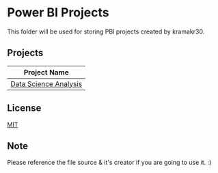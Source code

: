 # Power BI Projects

This folder will be used for storing PBI projects created by kramakr30.

## Projects

|Project Name |
|-------------|
|[Data Science Analysis](https://github.com/kramakr30/MyPBI-Projects/tree/930cb1d0217b1ec1625a94876b069d19fe76b556/Data%20Science%20Analysis) |

## License
[MIT](https://choosealicense.com/licenses/mit/)

## Note
Please reference the file source & it's creator if you are going to use it. :)
